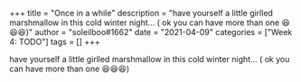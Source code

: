 +++
title = "Once in a while"
description = "have yourself a little girlled marshmallow in this cold winter night... ( ok you can have more than one 😆😆😆)"
author = "soleilboo#1662"
date = "2021-04-09"
categories = ["Week 4: TODO"]
tags = []
+++

have yourself a little girlled marshmallow in this cold winter night... ( ok you can have more than one 😆😆😆)
